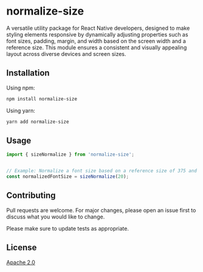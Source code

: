 # normalize-size

A versatile utility package for React Native developers, designed to make styling elements responsive by dynamically adjusting properties such as font sizes, padding, margin, and width based on the screen width and a reference size. This module ensures a consistent and visually appealing layout across diverse devices and screen sizes.

## Installation

Using npm:

```bash
npm install normalize-size

```
Using yarn:

```bash
yarn add normalize-size

```

## Usage

```javascript
import { sizeNormalize } from 'normalize-size';


// Example: Normalize a font size based on a reference size of 375 and the device's screen width
const normalizedFontSize = sizeNormalize(20);

```

## Contributing

Pull requests are welcome. For major changes, please open an issue first
to discuss what you would like to change.

Please make sure to update tests as appropriate.

## License

[Apache 2.0](https://www.apache.org/licenses/LICENSE-2.0.txt)